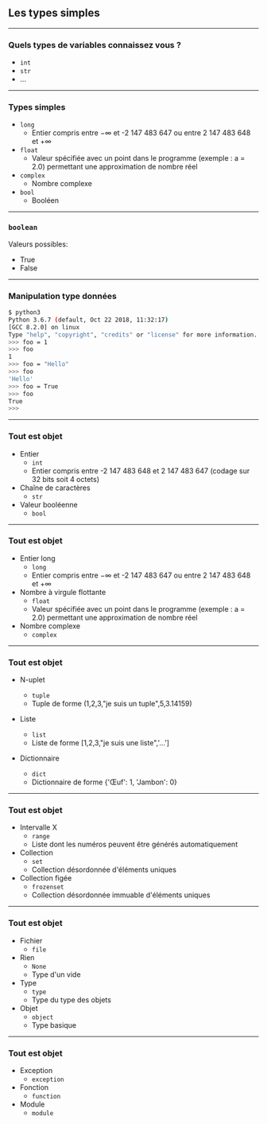 ## Les types simples

---

### Quels types de variables connaissez vous ?

- `int`
- `str`
- ...

---

### Types simples

- `long`
    - Entier compris entre −∞ et -2 147 483 647 ou entre 2 147 483 648 et +∞ 
- `float`
    - Valeur spécifiée avec un point dans le programme (exemple : a = 2.0) permettant une approximation de nombre réel
- `complex`
    - Nombre complexe
- `bool`
    - Booléen

---

### `boolean`

Valeurs possibles:
- True
- False

---

### Manipulation type données

```bash
$ python3         
Python 3.6.7 (default, Oct 22 2018, 11:32:17) 
[GCC 8.2.0] on linux
Type "help", "copyright", "credits" or "license" for more information.
>>> foo = 1
>>> foo
1
>>> foo = "Hello"
>>> foo
'Hello'
>>> foo = True
>>> foo
True
>>> 
```

---

### Tout est objet

- Entier
    - `int`
    - Entier compris entre -2 147 483 648 et 2 147 483 647 (codage sur 32 bits soit 4 octets)
- Chaîne de caractères
    - `str` 
- Valeur booléenne
    - `bool` 

---

### Tout est objet

- Entier long
    - `long`
    - Entier compris entre −∞ et -2 147 483 647 ou entre 2 147 483 648 et +∞
- Nombre à virgule flottante
    - `float`
    - Valeur spécifiée avec un point dans le programme (exemple : a = 2.0) permettant une approximation de nombre réel
- Nombre complexe
    - `complex`

---

### Tout est objet

- N-uplet
    - `tuple`
    - Tuple de forme (1,2,3,"je suis un tuple",5,3.14159) 
- Liste
    - `list`
    - Liste de forme [1,2,3,"je suis une liste",'...'] 

- Dictionnaire
    - `dict`
    - Dictionnaire de forme {'Œuf': 1, 'Jambon': 0}

---

### Tout est objet

- Intervalle X
    - `range`
    - Liste dont les numéros peuvent être générés automatiquement
- Collection
    - `set`
    - Collection désordonnée d'éléments uniques 
- Collection figée
    - `frozenset`
    - Collection désordonnée immuable d'éléments uniques

---

### Tout est objet

- Fichier
    - `file`
- Rien
    - `None`
    - Type d'un vide 
- Type
    - `type`
    - Type du type des objets
- Objet
    - `object`
    - Type basique 

---

### Tout est objet

- Exception
    - `exception`
- Fonction
    - `function`
- Module
    - `module`
